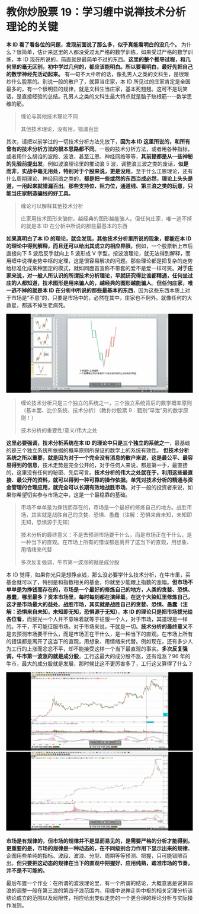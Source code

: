 # 教你炒股票 19：学习缠中说禅技术分析理论的关键

**本 ID 看了看各位的问题，发现前面说了那么多，似乎真能看明白的没几个。** 为什么？很简单，估计来这里的人都没受过太严格的数学训练，如果受过严格的数学训练，本 ID 现在所说的，简直就是最简单不过的东西。**这里的整个推导过程，和几何里的毫无区别，初中学过几何的，都应该能明白。所以要看明白，最好先把自己的数学神经先活动起来。** 有一句不大中听的话，像孔男人之类的文科生，是很难炒什么股票的。别说一般的散户了，就算当庄家，本 ID 所见过的庄家肯定是全国最多的，有一个很明显的规律，就是文科生当庄家，基本死翘翘。这可不是玩笑话，是直接经验的总结。孔男人之类的文科生最大特点就是脑子缺根筋----数学思维的筋。

> 缠论与其他技术理论不同
>
> 其他技术理论，没有用，错漏百出

其次，请把以前学过的一切技术分析方法先放下，**因为本 ID 这里所说的，和所有曾有的技术分析方法的根本思路都不同**。一般的技术分析方法，或者用各种指标，或者用什么胡诌的波段、波浪，甚至江恩、神经网络等等，**其前提都是从一些神秘的先验前提出发**。例如波浪理论里的推动浪 5 波，调整浪三波之类的废话，**似是而非，实战中毫无用处，特别对于个股来说，更是没用**。至于什么江恩理论，还有什么周期理论、神经网络之类的，**都是把一些或然的东西当成必然，理论上头头是道，一用起来就错漏百出**。**那些支持位、阻力位，通道线、第三浪之类的玩意，只能当庄家制造骗线的好工具。**

> 缠论可以解释其他技术分析
>
> 庄家用技术图形来骗你，越经典的图形越能骗人。但任何庄家，唯一逃不掉的就是本 ID 在分析中所说的那些最基本的东西

**如果真明白了本 ID 的理论，就会发现，其他技术分析里所说的现象，都能在本 ID 的理论中得到解释，而且还可以给出其成立的相应界限**。例如，一个股票新上市后直接向下 5 波后反手就向上 5 波形成 V 字型，按波浪理论，就无法得到解释，而用缠中说禅走势中枢的定理，这是很容易解决的问题。那些理论都是把复杂的走势给标准化成某种固定的模式，就如同面首宣称不带套的爱不是爱一样可笑。**对于庄家来说，对一般人所认识的所谓技术分析理论，早就研究得比谁都精通，任何坐过庄的人都知道，技术图形是用来骗人的，越经典的图形越能骗人**。**但任何庄家，唯一逃不掉的就是本 ID 在分析中所说的那些最基本的东西**，因为这些东西本质上对于市场是“不患”的，只要是市场中的，必然在其中，庄家也不例外。就像任何的大救星，都逃不掉生老病死。

![](./1.png)

> 缠论技术分析只是三个独立的系统之一，三个独立系统背后的数学概率原则（基本面、比价系统、技术分析）（教你炒股票 9：甄别“早泄”男的数学原则！）
>
> 技术分析的重要性/意义/伟大之处

**这里必要强调，技术分析系统在本 ID 的理论中只是三个独立的系统之一**，最基础的是三个独立系统所依据的概率原则所保证的数学上的系统有效性。 **但技术分析系统之所以重要，就是因为对于一个完全没有消息的散户来说，这是最公平、最容易得到的信息**，技术走势是完全公开的，对于任何人来说，都是第一手，最直接的，这里没有任何的秘密、先后可言。**技术分析的伟大之处就在于，利用这些最直接、最公开的资料，就可以得到一种可靠的操作依据。单凭对技术分析的精通与资金管理的合理应用，就完全可以长期有效地战胜市场**。对于一般的投资者来说，如果你希望切实参与市场之中，这是一个最稳靠的基础。

> 市场不单单是为挣钱而存在的，市场是一个最好的修炼自己的地方。战胜市场，其实就是战胜自己的贪婪、恐惧、愚蠢（注解：恐惧来自未知，未知即无知，恐惧源于无知）
>
> 技术分析的最终意义：不是去预测市场要干什么，而是市场正在干什么，是一种当下的直观。在市场上所有的错误都是离开了这当下的直观，用想象、用情绪来代替
>
> 多次反复强调，牛市第一波涨的就是成分股

本 ID 觉得，如果你光只是想挣点钱，那么没必要学什么技术分析，在牛市里，买基金就可以了，特别是和指数相关的基金，你就至少能跟上指数的涨幅。**但市场不单单是为挣钱而存在的，市场是一个最好的修炼自己的地方，人类的贪婪、恐惧、愚蠢，哪里最多？资本市场里，每时每刻都在演绎着。在这个大染缸里修炼自己，这才是市场最大的益处**。**战胜市场，其实就是战胜自己的贪婪、恐惧、愚蠢（注解：恐惧来自未知，未知即无知，恐惧源于无知）**，**本 ID 的理论只是把市场拔光给各位看**，而拔光一个人并不意味着就等于征服一个人，对于市场，其道理是一样的。不干，不可能征服市场。对于市场来说，干就是一切。**技术分析的最终意义**不是去预测市场要干什么，而是市场正在干什么，是一种当下的直观。在市场上所有的错误都是离开了这当下的直观，用想象、用情绪来代替。例如现在，还有多少人为工行的上涨而忿忿不平，却不能接受这样一个当下最直观的事实。**多次反复强调，牛市第一波涨的就是成分股**，工行这最大的成分股不涨，还有谁涨？96 年的牛市，最大的成分股就是发展，那时候比这不更厉害多了，工行这又算得了什么？

![](./2.png)
![](./3.png)

**市场是有规律的，但市场的规律并不是显而易见的，是需要严格的分析才能得到。更重要的是，市场的规律是一种动态的，在不同级别合力作用下显示出来的规律**，企图用些单纯的指标、波段、波浪、分型、周期等等预测、把握，只可能错陋百出。**但只要把这动态的规律在当下的直观中把握好、应用纯熟，踏准市场的节奏，并不是不可能的。**

最后布置一个作业：在所谓的波浪理论里，有一个所谓的结论，大概意思是说第四浪的调整一般在第三浪的第四子浪范围内，用缠中说禅走势中枢的相关定理分析该结论成立的范围以及局限性，相应给出类似走势的一个更合理的理论分析与实际操作准则。
